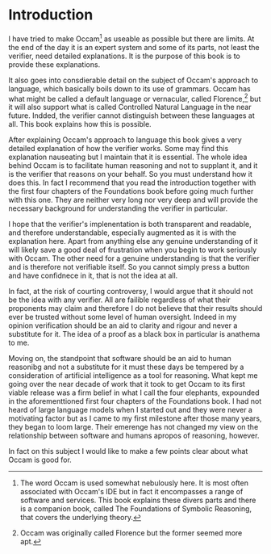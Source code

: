 # Introduction

I have tried to make Occam[^1] as useable as possible but there are limits.
At the end of the day it is an expert system and some of its parts, not least the verifier, need detailed explanations.
It is the purpose of this book is to provide these explanations.

It also goes into consdierable detail on the subject of Occam's approach to language, which basically boils down to its use of grammars.
Occam has what might be called a default language or vernacular, called Florence,[^2] but it will also support what is called Controlled Natural Language in the near future.
Indded, the verifier cannot distinguish between these languages at all.
This book explains how this is possible.

After explaining Occam's approach to language this book gives a very detailed explanation of how the verifier works.
Some may find this explanation nauseating but I maintain that it is essential.
The whole idea behind Occam is to facilitate human reasoning and not to supplant it, and it is the verifier that reasons on your behalf.
So you must understand how it does this.
In fact I recommend that you read the introduction together with the first four chapters of the Foundations book before going much further with this one.
They are neither very long nor very deep and will provide the necessary background for understanding the verifier in particular.

I hope that the verifier's implenentation is both transparent and readable, and therefore understandable, especially augmented as it is with the explanation here.
Apart from anything else any genuine understanding of it will likely save a good deal of frustration when you begin to work seriously with Occam.
The other need for a genuine understanding is that the verifier and is therefore not verifiable itself.
So you cannot simply press a button and have confidnece in it, that is not the idea at all.

In fact, at the risk of courting controversy, I would argue that it should not be the idea with any verifier.
All are failible regardless of what their proponents may claim and therefore I do not believe that their results should ever be trusted without some level of human oversight.
Indeed in my opinion verification should be an aid to clarity and rigour and never a substitute for it.
The idea of a proof as a black box in particular is anathema to me.

Moving on, the standpoint that software should be an aid to human reasonibg and not a substitute for it must these days be tempered by a consideration of artificial intelligence as a tool for reasoning.
What kept me going over the near decade of work that it took to get Occam to its first viable release was a firm belief in what I call the four elephants, expounded in the aforementtioned first four chapters of the Foundations book.
I had not heard of large language models when I started out and they were never a motivating factor but as I came to my first milestone after those many years, they began to loom large.
Their emerenge has not changed my view on the relationship between software and humans apropos of reasoning, however.




In fact on this subject I would like to make a few points clear about what Occam is good for.

[^1]: The word Occam is used somewhat nebulously here.
It is most often associated with Occam's IDE but in fact it encompasses a range of software and services.
This book explains these divers parts and there is a companion book, called The Foundations of Symbolic Reasoning, that covers the underlying theory.
[^2]: Occam was originally called Florence but the former seemed more apt.